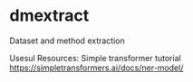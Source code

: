 # dmextract
Dataset and method extraction


Usesul Resources:
Simple transformer tutorial https://simpletransformers.ai/docs/ner-model/

